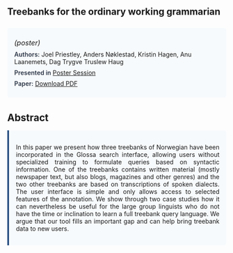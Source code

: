 
<style>    
    h2 {
        margin-top: 0;
        margin-bottom: 1.5rem;
        line-height: 1.3;
    }
    
    h3 {
        margin-top: 2rem;
        margin-bottom: 1rem;
        font-size: 1.4rem;
        font-weight:bold;
    }
    
    .metadata {
        background-color: #f7fafc;
        padding: 1rem;
        border-radius: 6px;
        margin-bottom: 2rem;
    }
    
    .metadata p {
        margin: 0.5rem 0;
    }
    
    .abstract {
        text-align: justify;
        padding: 1rem;
        background-color: #f7fafc;
        border-left: 4px solid #2c5282;
        border-radius: 0 6px 6px 0;
    }
    
    strong {
        color: #2d3748;
        font-weight: 600;
    }
</style>
<main role="main">
<h2>Treebanks for the ordinary working grammarian</h2>

<section class="metadata">
<p style='font-size:1rem'><i>(poster)</i></p>
<p><strong>Authors:</strong> Joel Priestley, Anders Nøklestad, Kristin Hagen, Anu Laanemets, Dag Trygve Truslew Haug</p>
<p><strong>Presented in</strong> <a href="/programme/#session<NA>nan">Poster Session</a></p>
<p><strong>Paper:</strong> <a href="https://ceur-ws.org/Vol-3558/paper32.pdf">Download PDF</a></p>
</section>

<section>
<h3>Abstract</h3>
<div class="abstract">
<p>In this paper we present how three treebanks of Norwegian have been incorporated in the Glossa search interface, allowing users without specialized training to formulate queries based on syntactic information. One of the treebanks contains  written material (mostly newspaper text, but also blogs, magazines and other genres) and the two other treebanks are based on transcriptions of spoken dialects. The user interface is simple and only allows access to selected features of the annotation. We show through two case studies how it can nevertheless be useful for the large group linguists who do not have the time or inclination to learn a full treebank query language. We argue that our tool fills an important gap and can help bring treebank data to new users.</p>
</div>
</section>
</main>